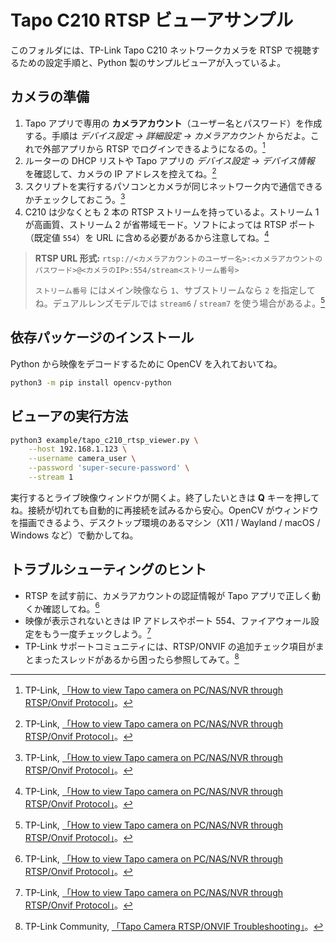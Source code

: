 # Tapo C210 RTSP ビューアサンプル

このフォルダには、TP-Link Tapo C210 ネットワークカメラを RTSP で視聴するための設定手順と、Python 製のサンプルビューアが入っているよ。

## カメラの準備

1. Tapo アプリで専用の **カメラアカウント**（ユーザー名とパスワード）を作成する。手順は *デバイス設定 → 詳細設定 → カメラアカウント* からだよ。これで外部アプリから RTSP でログインできるようになるの。[^tp-link-rtsp]
2. ルーターの DHCP リストや Tapo アプリの *デバイス設定 → デバイス情報* を確認して、カメラの IP アドレスを控えてね。[^tp-link-rtsp]
3. スクリプトを実行するパソコンとカメラが同じネットワーク内で通信できるかチェックしておこう。[^tp-link-rtsp]
4. C210 は少なくとも 2 本の RTSP ストリームを持っているよ。ストリーム 1 が高画質、ストリーム 2 が省帯域モード。ソフトによっては RTSP ポート（既定値 `554`）を URL に含める必要があるから注意してね。[^tp-link-rtsp]

> **RTSP URL 形式:** `rtsp://<カメラアカウントのユーザー名>:<カメラアカウントのパスワード>@<カメラのIP>:554/stream<ストリーム番号>`
>
> `ストリーム番号` にはメイン映像なら `1`、サブストリームなら `2` を指定してね。デュアルレンズモデルでは `stream6` / `stream7` を使う場合があるよ。[^tp-link-rtsp]

## 依存パッケージのインストール

Python から映像をデコードするために OpenCV を入れておいてね。

```bash
python3 -m pip install opencv-python
```

## ビューアの実行方法

```bash
python3 example/tapo_c210_rtsp_viewer.py \
    --host 192.168.1.123 \
    --username camera_user \
    --password 'super-secure-password' \
    --stream 1
```

実行するとライブ映像ウィンドウが開くよ。終了したいときは **Q** キーを押してね。接続が切れても自動的に再接続を試みるから安心。OpenCV がウィンドウを描画できるよう、デスクトップ環境のあるマシン（X11 / Wayland / macOS / Windows など）で動かしてね。

## トラブルシューティングのヒント

* RTSP を試す前に、カメラアカウントの認証情報が Tapo アプリで正しく動くか確認してね。[^tp-link-rtsp]
* 映像が表示されないときは IP アドレスやポート 554、ファイアウォール設定をもう一度チェックしよう。[^tp-link-rtsp]
* TP-Link サポートコミュニティには、RTSP/ONVIF の追加チェック項目がまとまったスレッドがあるから困ったら参照してみて。[^tp-link-community]

[^tp-link-rtsp]: TP-Link, [「How to view Tapo camera on PC/NAS/NVR through RTSP/Onvif Protocol」](https://www.tp-link.com/us/support/faq/2680/)。
[^tp-link-community]: TP-Link Community, [「Tapo Camera RTSP/ONVIF Troubleshooting」](https://community.tp-link.com/en/smart-home/forum/topic/652710)。
